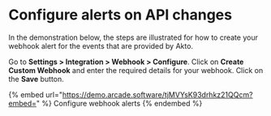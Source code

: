 # Configure alerts on API changes

In the demonstration below, the steps are illustrated for how to create your webhook alert for the events that are provided by Akto.

Go to **Settings > Integration > Webhook > Configure**. Click on **Create Custom Webhook** and enter the required details for your webhook. Click on the **Save** button.

{% embed url="https://demo.arcade.software/tjMVYsK93drhkz21QQcm?embed=" %}
Configure webhook alerts
{% endembed %}

